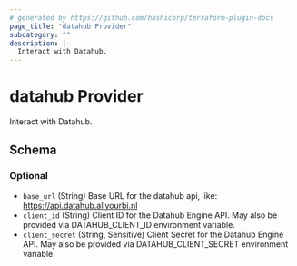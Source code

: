 ```yaml
---
# generated by https://github.com/hashicorp/terraform-plugin-docs
page_title: "datahub Provider"
subcategory: ""
description: |-
  Interact with Datahub.
---
```


# datahub Provider

Interact with Datahub.



<!-- schema generated by tfplugindocs -->
## Schema

### Optional

- `base_url` (String) Base URL for the datahub api, like: https://api.datahub.allyourbi.nl
- `client_id` (String) Client ID for the Datahub Engine API. May also be provided via DATAHUB_CLIENT_ID environment variable.
- `client_secret` (String, Sensitive) Client Secret for the Datahub Engine API. May also be provided via DATAHUB_CLIENT_SECRET environment variable.
